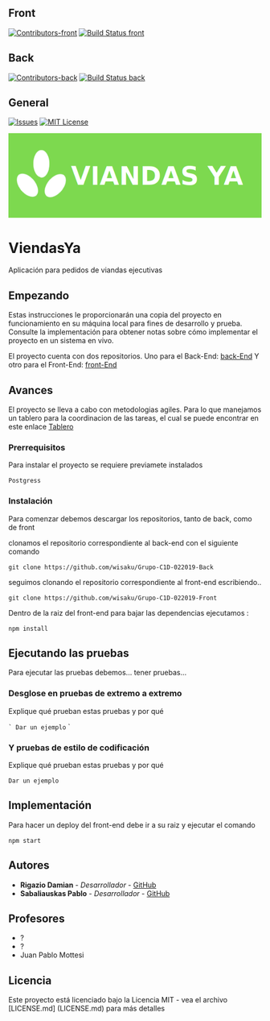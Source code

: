 ## Front
[![Contributors-front][contributors-shield]][contributors-front-url]
[![Build Status front](https://travis-ci.org/wisaku/Grupo-C1D-022019-Front.svg?branch=master)](https://travis-ci.com/wisaku/Grupo-C1D-022019-Front)
## Back
[![Contributors-back][contributors-shield]][contributors-back-url]
[![Build Status back](https://travis-ci.org/wisaku/Grupo-C1D-022019-Back.svg?branch=master)](https://travis-ci.com/wisaku/Grupo-C1D-022019-Back)
## General
[![Issues][issues-shield]][issues-url]
[![MIT License][license-shield]][license-url]

![Logo](img/logo.png)

# ViendasYa

Aplicación para pedidos de viandas ejecutivas

## Empezando

Estas instrucciones le proporcionarán una copia del proyecto en funcionamiento en su máquina local para fines de desarrollo y prueba. Consulte la implementación para obtener notas sobre cómo implementar el proyecto en un sistema en vivo.

El proyecto cuenta con dos repositorios. 
Uno para el Back-End:
[back-End](https://github.com/wisaku/Grupo-C1D-022019-Back)
Y otro para el Front-End: 
[front-End](https://github.com/wisaku/Grupo-C1D-022019-Front)

## Avances

El proyecto se lleva a cabo con metodologias agiles. Para lo que manejamos un tablero para la coordinacion de las tareas, el cual se puede encontrar en este enlace
[Tablero](https://trello.com/b/RIkRhqgd/viandas-ya)

### Prerrequisitos

Para instalar el proyecto se requiere previamete instalados

```
Postgress
```

### Instalación

Para comenzar debemos descargar los repositorios, tanto de back, como de front

clonamos el repositorio correspondiente al back-end con el siguiente comando

```
git clone https://github.com/wisaku/Grupo-C1D-022019-Back
```

seguimos clonando el repositorio correspondiente al front-end escribiendo..

```
git clone https://github.com/wisaku/Grupo-C1D-022019-Front
```

Dentro de la raiz del front-end para bajar las dependencias ejecutamos :
```
npm install
```



## Ejecutando las pruebas

Para ejecutar las pruebas debemos... tener pruebas... 

### Desglose en pruebas de extremo a extremo

Explique qué prueban estas pruebas y por qué

`` `
Dar un ejemplo
`` `

### Y pruebas de estilo de codificación

Explique qué prueban estas pruebas y por qué

```
Dar un ejemplo
```

## Implementación

Para hacer un deploy del front-end debe ir a su raiz y ejecutar el comando
```
npm start
```

## Autores
* **Rigazio Damian** - *Desarrollador* - [GitHub](https://github.com/sirDemian)
* **Sabaliauskas Pablo** - *Desarrollador* - [GitHub](https://github.com/wisaku)

## Profesores
* ?
* ?
* Juan Pablo Mottesi
## Licencia

Este proyecto está licenciado bajo la Licencia MIT - vea el archivo [LICENSE.md] (LICENSE.md) para más detalles


<!-- MARKDOWN LINKS & IMAGES -->
<!-- https://www.markdownguide.org/basic-syntax/#reference-style-links -->
[contributors-shield]: https://img.shields.io/github/contributors/wisaku/Grupo-C1D-022019-Documentation
[contributors-back-url]: https://github.com/wisaku/Grupo-C1D-022019-Back/graphs/contributors
[contributors-front-url]: https://github.com/wisaku/Grupo-C1D-022019-Front/graphs/contributors

[issues-shield]: https://img.shields.io/github/issues/wisaku/Grupo-C1D-022019-Documentation
[issues-url]: https://github.com/wisaku/Grupo-C1D-022019-Documentation/issues
[license-shield]: https://img.shields.io/github/license/wisaku/Grupo-C1D-022019-Documentation
[license-url]: https://github.com/wisaku/Grupo-C1D-022019-Documentation/blob/master/LICENSE.md
